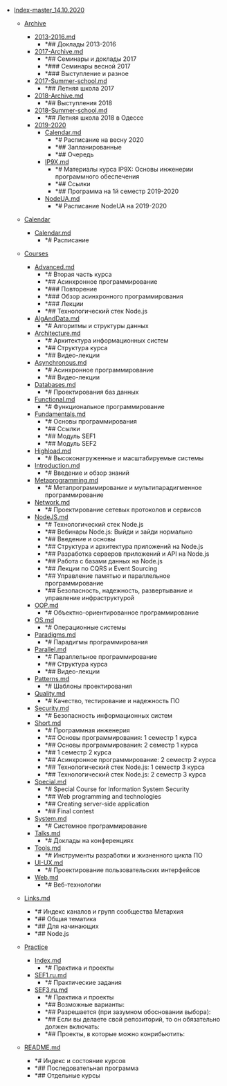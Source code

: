 - <a href = "F:\Node_projects\Node_Way\Education\TSH_index\Index-master_14.10.2020\cat.Index-master_14.10.2020\dir.Index-master_14.10.2020.md">Index-master_14.10.2020</a>
    - <a href = "F:\Node_projects\Node_Way\Education\TSH_index\Index-master_14.10.2020\Archive\cat.Archive\dir.Archive.md">Archive</a>
        - <a href = "F:\Node_projects\Node_Way\Education\TSH_index\Index-master_14.10.2020\Archive\2013-2016.md">2013-2016.md</a>
            - *## Доклады 2013-2016
        - <a href = "F:\Node_projects\Node_Way\Education\TSH_index\Index-master_14.10.2020\Archive\2017-Archive.md">2017-Archive.md</a>
            - *## Семинары и доклады 2017
            - *### Семинары весной 2017
            - *### Выступление и разное
        - <a href = "F:\Node_projects\Node_Way\Education\TSH_index\Index-master_14.10.2020\Archive\2017-Summer-school.md">2017-Summer-school.md</a>
            - *## Летняя школа 2017
        - <a href = "F:\Node_projects\Node_Way\Education\TSH_index\Index-master_14.10.2020\Archive\2018-Archive.md">2018-Archive.md</a>
            - *## Выступления 2018
        - <a href = "F:\Node_projects\Node_Way\Education\TSH_index\Index-master_14.10.2020\Archive\2018-Summer-school.md">2018-Summer-school.md</a>
            - *## Летняя школа 2018 в Одессе
        - <a href = "F:\Node_projects\Node_Way\Education\TSH_index\Index-master_14.10.2020\Archive\2019-2020\cat.2019-2020\dir.2019-2020.md">2019-2020</a>
            - <a href = "F:\Node_projects\Node_Way\Education\TSH_index\Index-master_14.10.2020\Archive\2019-2020\Calendar.md">Calendar.md</a>
                - *# Расписание на весну 2020
                - *## Запланированные
                - *## Очередь
            - <a href = "F:\Node_projects\Node_Way\Education\TSH_index\Index-master_14.10.2020\Archive\2019-2020\IP9X.md">IP9X.md</a>
                - *# Материалы курса IP9X: Основы инженерии программного обеспечения
                - *## Ссылки
                - *## Программа на 1й семестр 2019-2020
            - <a href = "F:\Node_projects\Node_Way\Education\TSH_index\Index-master_14.10.2020\Archive\2019-2020\NodeUA.md">NodeUA.md</a>
                - *# Расписание NodeUA на 2019-2020
        
    
    - <a href = "F:\Node_projects\Node_Way\Education\TSH_index\Index-master_14.10.2020\Calendar\cat.Calendar\dir.Calendar.md">Calendar</a>
        - <a href = "F:\Node_projects\Node_Way\Education\TSH_index\Index-master_14.10.2020\Calendar\Calendar.md">Calendar.md</a>
            - *# Расписание
    
    - <a href = "F:\Node_projects\Node_Way\Education\TSH_index\Index-master_14.10.2020\Courses\cat.Courses\dir.Courses.md">Courses</a>
        - <a href = "F:\Node_projects\Node_Way\Education\TSH_index\Index-master_14.10.2020\Courses\Advanced.md">Advanced.md</a>
            - *# Вторая часть курса
            - *## Асинхронное программирование
            - *### Повторение
            - *### Обзор асинхронного программирования
            - *### Лекции
            - *## Технологический стек Node.js
        - <a href = "F:\Node_projects\Node_Way\Education\TSH_index\Index-master_14.10.2020\Courses\AlgAndData.md">AlgAndData.md</a>
            - *# Алгоритмы и структуры данных
        - <a href = "F:\Node_projects\Node_Way\Education\TSH_index\Index-master_14.10.2020\Courses\Architecture.md">Architecture.md</a>
            - *# Архитектура информационных систем
            - *## Структура курса
            - *## Видео-лекции
        - <a href = "F:\Node_projects\Node_Way\Education\TSH_index\Index-master_14.10.2020\Courses\Asynchronous.md">Asynchronous.md</a>
            - *# Асинхронное программирование
            - *## Видео-лекции
        - <a href = "F:\Node_projects\Node_Way\Education\TSH_index\Index-master_14.10.2020\Courses\Databases.md">Databases.md</a>
            - *# Проектирования баз данных
        - <a href = "F:\Node_projects\Node_Way\Education\TSH_index\Index-master_14.10.2020\Courses\Functional.md">Functional.md</a>
            - *# Функциональное программирование
        - <a href = "F:\Node_projects\Node_Way\Education\TSH_index\Index-master_14.10.2020\Courses\Fundamentals.md">Fundamentals.md</a>
            - *# Основы программирования
            - *## Ссылки
            - *## Модуль SEF1
            - *## Модуль SEF2
        - <a href = "F:\Node_projects\Node_Way\Education\TSH_index\Index-master_14.10.2020\Courses\Highload.md">Highload.md</a>
            - *# Высоконагруженные и масштабируемые системы
        - <a href = "F:\Node_projects\Node_Way\Education\TSH_index\Index-master_14.10.2020\Courses\Introduction.md">Introduction.md</a>
            - *# Введение и обзор знаний
        - <a href = "F:\Node_projects\Node_Way\Education\TSH_index\Index-master_14.10.2020\Courses\Metaprogramming.md">Metaprogramming.md</a>
            - *# Метапрограммирование и мультипарадигменное программирование
        - <a href = "F:\Node_projects\Node_Way\Education\TSH_index\Index-master_14.10.2020\Courses\Network.md">Network.md</a>
            - *# Проектирование сетевых протоколов и сервисов
        - <a href = "F:\Node_projects\Node_Way\Education\TSH_index\Index-master_14.10.2020\Courses\NodeJS.md">NodeJS.md</a>
            - *# Технологический стек Node.js
            - *## Вебинары Node.js: Выйди и зайди нормально
            - *## Введение и основы
            - *## Структура и архитектура приложений на Node.js
            - *## Разработка серверов приложений и API на Node.js
            - *## Работа с базами данных на Node.js
            - *## Лекции по CQRS и Event Sourcing
            - *## Управление памятью и параллельное программирование
            - *## Безопасность, надежность, развертывание и управление инфраструктурой
        - <a href = "F:\Node_projects\Node_Way\Education\TSH_index\Index-master_14.10.2020\Courses\OOP.md">OOP.md</a>
            - *# Объектно-ориентированное программирование
        - <a href = "F:\Node_projects\Node_Way\Education\TSH_index\Index-master_14.10.2020\Courses\OS.md">OS.md</a>
            - *# Операционные системы
        - <a href = "F:\Node_projects\Node_Way\Education\TSH_index\Index-master_14.10.2020\Courses\Paradigms.md">Paradigms.md</a>
            - *# Парадигмы программирования
        - <a href = "F:\Node_projects\Node_Way\Education\TSH_index\Index-master_14.10.2020\Courses\Parallel.md">Parallel.md</a>
            - *# Параллельное программирование
            - *## Структура курса
            - *## Видео-лекции
        - <a href = "F:\Node_projects\Node_Way\Education\TSH_index\Index-master_14.10.2020\Courses\Patterns.md">Patterns.md</a>
            - *# Шаблоны проектирования
        - <a href = "F:\Node_projects\Node_Way\Education\TSH_index\Index-master_14.10.2020\Courses\Quality.md">Quality.md</a>
            - *# Качество, тестирование и надежность ПО
        - <a href = "F:\Node_projects\Node_Way\Education\TSH_index\Index-master_14.10.2020\Courses\Security.md">Security.md</a>
            - *# Безопасность информационных систем
        - <a href = "F:\Node_projects\Node_Way\Education\TSH_index\Index-master_14.10.2020\Courses\Short.md">Short.md</a>
            - *# Программная инженерия
            - *## Основы программирования: 1 семестр 1 курса
            - *## Основы программирования: 2 семестр 1 курса
            - *## 1 семестр 2 курса
            - *## Асинхронное программирование: 2 семестр 2 курса
            - *## Технологический стек Node.js: 1 семестр 3 курса
            - *## Технологический стек Node.js: 2 семестр 3 курса
        - <a href = "F:\Node_projects\Node_Way\Education\TSH_index\Index-master_14.10.2020\Courses\Special.md">Special.md</a>
            - *# Special Course for Information System Security
            - *## Web programming and technologies
            - *## Creating server-side application
            - *## Final contest
        - <a href = "F:\Node_projects\Node_Way\Education\TSH_index\Index-master_14.10.2020\Courses\System.md">System.md</a>
            - *# Системное программирование
        - <a href = "F:\Node_projects\Node_Way\Education\TSH_index\Index-master_14.10.2020\Courses\Talks.md">Talks.md</a>
            - *# Доклады на конференциях
        - <a href = "F:\Node_projects\Node_Way\Education\TSH_index\Index-master_14.10.2020\Courses\Tools.md">Tools.md</a>
            - *# Инструменты разработки и жизненного цикла ПО
        - <a href = "F:\Node_projects\Node_Way\Education\TSH_index\Index-master_14.10.2020\Courses\UI-UX.md">UI-UX.md</a>
            - *# Проектирование пользовательских интерфейсов
        - <a href = "F:\Node_projects\Node_Way\Education\TSH_index\Index-master_14.10.2020\Courses\Web.md">Web.md</a>
            - *# Веб-технологии
    
    - <a href = "F:\Node_projects\Node_Way\Education\TSH_index\Index-master_14.10.2020\Links.md">Links.md</a>
        - *# Индекс каналов и групп сообщества Метархия
        - *## Общая тематика
        - *## Для начинающих
        - *## Node.js
    - <a href = "F:\Node_projects\Node_Way\Education\TSH_index\Index-master_14.10.2020\Practice\cat.Practice\dir.Practice.md">Practice</a>
        - <a href = "F:\Node_projects\Node_Way\Education\TSH_index\Index-master_14.10.2020\Practice\Index.md">Index.md</a>
            - *# Практика и проекты
        - <a href = "F:\Node_projects\Node_Way\Education\TSH_index\Index-master_14.10.2020\Practice\SEF1.ru.md">SEF1.ru.md</a>
            - *# Практические задания
        - <a href = "F:\Node_projects\Node_Way\Education\TSH_index\Index-master_14.10.2020\Practice\SEF3.ru.md">SEF3.ru.md</a>
            - *# Практика и проекты
            - *## Возможные варианты:
            - *## Разрешается (при зазумном обосновании выбора):
            - *## Если вы делаете свой репозиторий, то он обязательно должен включать:
            - *## Проекты, в которые можно конрибьютить:
    
    - <a href = "F:\Node_projects\Node_Way\Education\TSH_index\Index-master_14.10.2020\README.md">README.md</a>
        - *# Индекс и состояние курсов
        - *## Последовательная программа
        - *## Отдельные курсы
